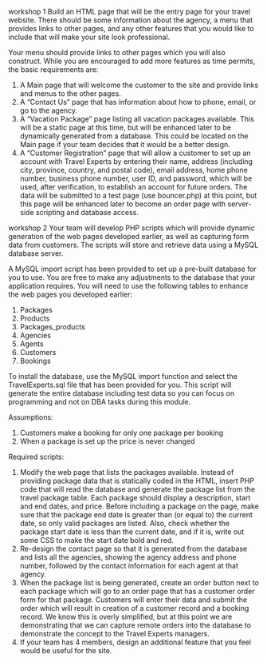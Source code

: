 workshop 1 
Build an HTML page that will be the entry page for your travel website.  There should be some information about the agency, a menu that provides links to other pages, and any other features that you would like to include that will make your site look professional.
 
Your menu should provide links to other pages which you will also construct. While you are encouraged to add more features as time permits, the basic requirements are:

1.	A Main page that will welcome the customer to the site and provide links and menus to the other pages.
2.	A “Contact Us” page that has information about how to phone, email, or go to the agency.
3.	A “Vacation Package” page listing all vacation packages available.  This will be a static page at this time, but will be enhanced later to be dynamically generated from a database. This could be located on the Main page if your team decides that it would be a better design.
4.	A “Customer Registration” page that will allow a customer to set up an account with Travel Experts by entering their name, address (including city, province, country, and postal code), email address, home phone number, business phone number, user ID, and password, which will be used, after verification, to establish an account for future orders.  The data will be submitted to a test page (use bouncer.php) at this point, but this page will be enhanced later to become an order page with server-side scripting and database access.

workshop 2
Your team will develop PHP scripts which will provide dynamic generation of the web pages developed earlier, as well as capturing form data from customers.  The scripts will store and retrieve data using a MySQL database server.

A MySQL import script has been provided to set up a pre-built database for you to use. You are free to make any adjustments to the database that your application requires. You will need to use the following tables to enhance the web pages you developed earlier:
1.	Packages
2.	Products
3.	Packages_products
4.	Agencies
5.	Agents
6.	Customers
7.	Bookings

To install the database, use the MySQL import function and select the TravelExperts.sql file that has been provided for you. This script will generate the entire database including test data so you can focus on programming and not on DBA tasks during this module.

Assumptions:
1.	Customers make a booking for only one package per booking
2.	When a package is set up the price is never changed

Required scripts:
1.	Modify the web page that lists the packages available.  Instead of providing package data that is statically coded in the HTML, insert PHP code that will read the database and generate the package list from the travel package table.  Each package should display a description, start and end dates, and price.  Before including a package on the page, make sure that the package end date is greater than (or equal to) the current date, so only valid packages are listed. Also, check whether the package start date is less than the current date, and if it is, write out some CSS to make the start date bold and red.
2.	Re-design the contact page so that it is generated from the database and lists all the agencies, showing the agency address and phone number, followed by the contact information for each agent at that agency.
3.	When the package list is being generated, create an order button next to each package which will go to an order page that has a customer order form for that package.  Customers will enter their data and submit the order which will result in creation of a customer record and a booking record.  We know this is overly simplified, but at this point we are demonstrating that we can capture remote orders into the database to demonstrate the concept to the Travel Experts managers.
4.	If your team has 4 members, design an additional feature that you feel would be useful for the site.
